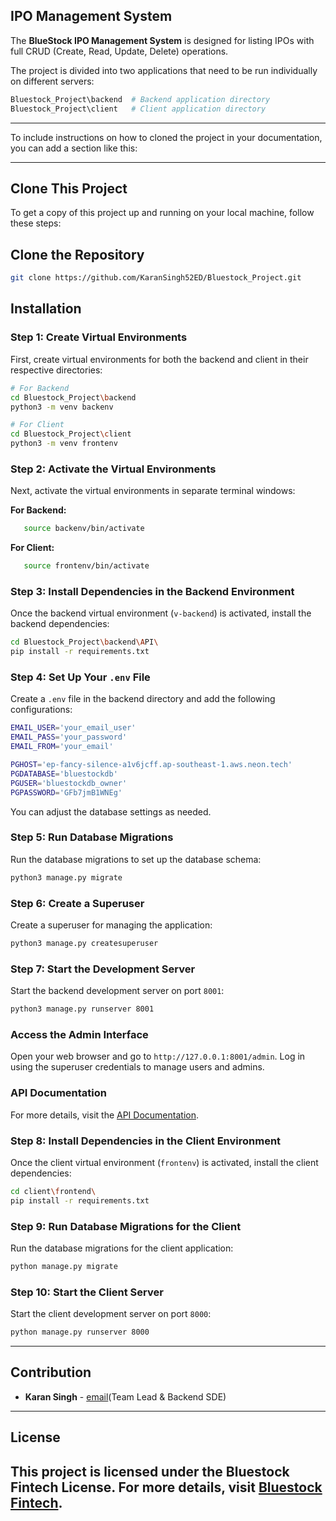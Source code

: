 ## IPO Management System

The **BlueStock IPO Management System** is designed for listing IPOs with full CRUD (Create, Read, Update, Delete) operations.

The project is divided into two applications that need to be run individually on different servers:

```bash
Bluestock_Project\backend  # Backend application directory
Bluestock_Project\client   # Client application directory
```

---

To include instructions on how to cloned  the project in your documentation, you can add a section like this:

---

## Clone This Project

To get a copy of this project up and running on your local machine, follow these steps:

## Clone the Repository

```bash
git clone https://github.com/KaranSingh52ED/Bluestock_Project.git
```
## Installation

### Step 1: Create Virtual Environments

First, create virtual environments for both the backend and client in their respective directories:

```bash
# For Backend
cd Bluestock_Project\backend
python3 -m venv backenv

# For Client
cd Bluestock_Project\client
python3 -m venv frontenv
```

### Step 2: Activate the Virtual Environments

Next, activate the virtual environments in separate terminal windows:

**For Backend:**

```bash
   source backenv/bin/activate 
```

**For Client:**

```bash
   source frontenv/bin/activate 
```

### Step 3: Install Dependencies in the Backend Environment

Once the backend virtual environment (`v-backend`) is activated, install the backend dependencies:

```bash
cd Bluestock_Project\backend\API\
pip install -r requirements.txt
```

### Step 4: Set Up Your `.env` File

Create a `.env` file in the backend directory and add the following configurations:

```bash
EMAIL_USER='your_email_user'
EMAIL_PASS='your_password'
EMAIL_FROM='your_email'

PGHOST='ep-fancy-silence-a1v6jcff.ap-southeast-1.aws.neon.tech'
PGDATABASE='bluestockdb'
PGUSER='bluestockdb_owner'
PGPASSWORD='GFb7jmB1WNEg'
```

You can adjust the database settings as needed.

### Step 5: Run Database Migrations

Run the database migrations to set up the database schema:

```bash
python3 manage.py migrate
```

### Step 6: Create a Superuser

Create a superuser for managing the application:

```bash
python3 manage.py createsuperuser
```

### Step 7: Start the Development Server

Start the backend development server on port `8001`:

```bash
python3 manage.py runserver 8001
```

### Access the Admin Interface

Open your web browser and go to `http://127.0.0.1:8001/admin`. Log in using the superuser credentials to manage users and admins.

### API Documentation

For more details, visit the [API Documentation](https://github.com/bitz-1/bluestock-ipo-rest-api).

### Step 8: Install Dependencies in the Client Environment

Once the client virtual environment (`frontenv`) is activated, install the client dependencies:

```bash
cd client\frontend\
pip install -r requirements.txt
```

### Step 9: Run Database Migrations for the Client

Run the database migrations for the client application:

```bash
python manage.py migrate
```

### Step 10: Start the Client Server

Start the client development server on port `8000`:

```bash
python manage.py runserver 8000
```

---
## Contribution
- **Karan Singh** - [email](mailto:karansingh999703@gmail.com)(Team Lead & Backend SDE)
---

## License
This project is licensed under the Bluestock Fintech License. For more details, visit [Bluestock Fintech](https://bluestock.in/).
---


